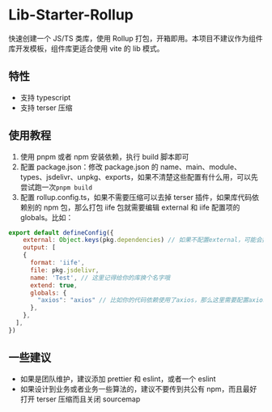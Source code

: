 # Lib-Starter-Rollup

快速创建一个 JS/TS 类库，使用 Rollup 打包，开箱即用。本项目不建议作为组件库开发模板，组件库更适合使用 vite 的 lib 模式。

## 特性

- 支持 typescript
- 支持 terser 压缩

## 使用教程

1. 使用 pnpm 或者 npm 安装依赖，执行 build 脚本即可
2. 配置 package.json：修改 package.json 的 name、main、module、types、jsdelivr、unpkg、exports，如果不清楚这些配置有什么用，可以先尝试跑一次`pnpm build`
3. 配置 rollup.config.ts，如果不需要压缩可以去掉 terser 插件，如果库代码依赖别的 npm 包，那么打包 iife 包就需要编辑 external 和 iife 配置项的 globals。比如：

```js
export default defineConfig({
    external: Object.keys(pkg.dependencies) // 如果不配置external，可能会把其他包代码打包进产物
    output: [
    {
      format: 'iife',
      file: pkg.jsdelivr,
      name: 'Test', // 这里记得给你的库换个名字哦
      extend: true,
      globals: {
        "axios": "axios" // 比如你的代码依赖使用了axios，那么这里需要配置axios，而且网页需要先加载axios再加载你的库
      },
    },
  ],
})
```

## 一些建议

- 如果是团队维护，建议添加 prettier 和 eslint，或者一个 eslint
- 如果设计到业务或者业务一些算法的，建议不要传到共公有 npm，而且最好打开 terser 压缩而且关闭 sourcemap
